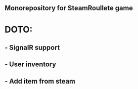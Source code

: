 ## Monorepository for SteamRoullete game

# DOTO:

## - SignalR support

## - User inventory

## - Add item from steam
